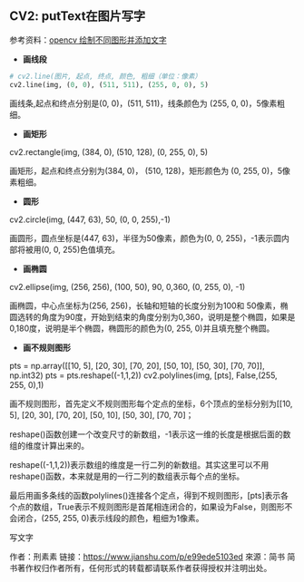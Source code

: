## CV2: putText在图片写字

参考资料：[opencv 绘制不同图形并添加文字](https://www.jianshu.com/p/e99ede5103ed)

* **画线段**

```python
# cv2.line(图片, 起点, 终点, 颜色, 粗细（单位：像素）
cv2.line(img, (0, 0), (511, 511), (255, 0, 0), 5)
```

画线条,起点和终点分别是(0, 0)，(511, 511)，线条颜色为 (255, 0, 0)，5像素粗细。

* **画矩形**

cv2.rectangle(img, (384, 0), (510, 128), (0, 255, 0), 5)

画矩形，起点和终点分别为(384, 0)， (510, 128)，矩形颜色为 (0, 255, 0)，5像素粗细。

* **圆形**

cv2.circle(img, (447, 63), 50, (0, 0, 255),-1)

画圆形，圆点坐标是(447, 63)，半径为50像素，颜色为(0, 0, 255)，-1表示圆内部将被用(0, 0, 255)色值填充。

* **画椭圆**

cv2.ellipse(img, (256, 256), (100, 50), 90, 0,360, (0, 255, 0), -1)

画椭圆，中心点坐标为(256, 256)，长轴和短轴的长度分别为100和 50像素，椭圆选转的角度为90度，开始到结束的角度分别为0,360，说明是整个椭圆，如果是0,180度，说明是半个椭圆，椭圆形的颜色为(0, 255, 0)并且填充整个椭圆。

* **画不规则图形**

pts = np.array([[10, 5], [20, 30], [70, 20], [50, 10], [50, 30], [70, 70]], np.int32)
pts = pts.reshape((-1,1,2))
cv2.polylines(img, [pts], False,(255, 255, 0),1)

画不规则图形，首先定义不规则图形每个定点的坐标，6个顶点的坐标分别为[[10, 5], [20, 30], [70, 20], [50, 10], [50, 30], [70, 70]；

reshape()函数创建一个改变尺寸的新数组，-1表示这一维的长度是根据后面的数组的维度计算出来的。

reshape((-1,1,2))表示数组的维度是一行二列的新数组。其实这里可以不用reshape()函数，本来就是用的一行二列的数组表示每个点的坐标。

最后用画多条线的函数polylines()连接各个定点，得到不规则图形，[pts]表示各个点的数组，True表示不规则图形是首尾相连闭合的，如果设为False，则图形不会闭合，(255, 255, 0)表示线段的颜色，粗细为1像素。

写文字

作者：刑素素
链接：https://www.jianshu.com/p/e99ede5103ed
來源：简书
简书著作权归作者所有，任何形式的转载都请联系作者获得授权并注明出处。





